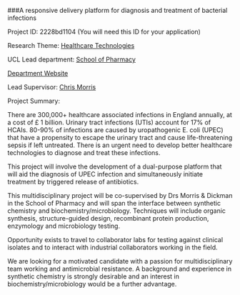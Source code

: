 ###A responsive delivery platform for diagnosis and treatment of bacterial infections

Project ID: 2228bd1104
(You will need this ID for your application)

Research Theme: [Healthcare Technologies](../themes/healthcare-technologies.md)

UCL Lead department: [School of Pharmacy](../departments/school-of-pharmacy.md)

[Department Website](https://www.ucl.ac.uk/pharmacy)

Lead Supervisor: [Chris Morris](https://iris.ucl.ac.uk/iris/browse/profile?upi=CMORR45)

Project Summary:

There are 300,000+ healthcare associated infections in England annually, at a cost of £ 1 billion. Urinary tract infections (UTIs) account for 17% of HCAIs. 80-90% of infections are caused by uropathogenic E. coli (UPEC) that have a propensity to escape the urinary tract and cause life-threatening sepsis if left untreated. There is an urgent need to develop better healthcare technologies to diagnose and treat these infections. 
 
 This project will involve the development of a dual-purpose platform that will aid the diagnosis of UPEC infection and simultaneously initiate treatment by triggered release of antibiotics.
 
 This multidisciplinary project will be co-supervised by Drs Morris & Dickman in the School of Pharmacy and will span the interface between synthetic chemistry and biochemistry/microbiology. Techniques will include organic synthesis, structure-guided design, recombinant protein production, enzymology and microbiology testing.
 
 Opportunity exists to travel to collaborator labs for testing against clinical isolates and to interact with industrial collaborators working in the field.
 
 We are looking for a motivated candidate with a passion for multidisciplinary team working and antimicrobial resistance. A background and experience in synthetic chemistry is strongly desirable and an interest in biochemistry/microbiology would be a further advantage.
